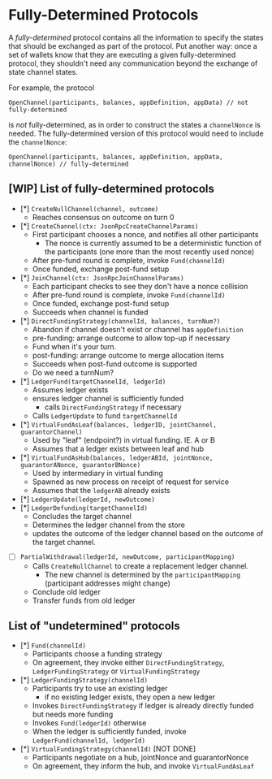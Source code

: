 # Fully-Determined Protocols

A _fully-determined_ protocol contains all the information to specify the states that should be exchanged as part of the protocol.
Put another way: once a set of wallets know that they are executing a given fully-determined protocol, they shouldn't need any communication beyond the exchange of state channel states.

For example, the protocol

```
OpenChannel(participants, balances, appDefinition, appData) // not fully-determined
```

is _not_ fully-determined, as in order to construct the states a `channelNonce` is needed. The fully-determined version of this protocol would need to include the `channelNonce`:

```
OpenChannel(participants, balances, appDefinition, appData, channelNonce) // fully-determined
```

## [WIP] List of fully-determined protocols

- [*] `CreateNullChannel(channel, outcome)`
  - Reaches consensus on outcome on turn 0
- [*] `CreateChannel(ctx: JsonRpcCreateChannelParams)`
  - First participant chooses a nonce, and notifies all other participants
    - The nonce is currently assumed to be a deterministic function of the participants (one
      more than the most recently used nonce)
  - After pre-fund round is complete, invoke `Fund(channelId)`
  - Once funded, exchange post-fund setup
- [*] `JoinChannel(ctx: JsonRpcJoinChannelParams)`
  - Each participant checks to see they don't have a nonce collision
  - After pre-fund round is complete, invoke `Fund(channelId)`
  - Once funded, exchange post-fund setup
  - Succeeds when channel is funded
- [*] `DirectFundingStrategy(channelId, balances, turnNum?)`
  - Abandon if channel doesn't exist or channel has `appDefinition`
  - pre-funding: arrange outcome to allow top-up if necessary
  - Fund when it's your turn.
  - post-funding: arrange outcome to merge allocation items
  - Succeeds when post-fund outcome is supported
  - Do we need a turnNum?
- [*] `LedgerFund(targetChannelId, ledgerId)`
  - Assumes ledger exists
  - ensures ledger channel is sufficiently funded
    - calls `DirectFundingStrategy` if necessary
  - Calls `LedgerUpdate` to fund `targetChannelId`
- [*] `VirtualFundAsLeaf(balances, ledgerID, jointChannel, guarantorChannel)`
  - Used by "leaf" (endpoint?) in virtual funding. IE. A or B
  - Assumes that a ledger exists between leaf and hub
- [*] `VirtualFundAsHub(balances, ledgerABId, jointNonce, guarantorANonce, guarantorBNonce)`
  - Used by intermediary in virtual funding
  - Spawned as new process on receipt of request for service
  - Assumes that the `ledgerAB` already exists
- [*] `LedgerUpdate(ledgerId, newOutcome)`
- [*] `LedgerDefunding(targetChannelId)`
  - Concludes the target channel
  - Determines the ledger channel from the store
  - updates the outcome of the ledger channel based on the outcome of the target channel.
- [ ] `PartialWithdrawal(ledgerId, newOutcome, participantMapping)`
  - Calls `CreateNullChannel` to create a replacement ledger channel.
    - The new channel is determined by the `participantMapping` (participant addresses might change)
  - Conclude old ledger
  - Transfer funds from old ledger

## List of "undetermined" protocols

- [*] `Fund(channelId)`
  - Participants choose a funding strategy
  - On agreement, they invoke either `DirectFundingStrategy`, `LedgerFundingStrategy` or `VirtualFundingStrategy`
- [*] `LedgerFundingStrategy(channelId)`
  - Participants try to use an existing ledger
    - if no existing ledger exists, they open a new ledger
  - Invokes `DirectFundingStrategy` if ledger is already directly funded but needs more funding
  - Invokes `Fund(ledgerId)` otherwise
  - When the ledger is sufficiently funded, invoke `LedgerFund(channelId, ledgerId)`
- [*] `VirtualFundingStrategy(channelId)` [NOT DONE]
  - Participants negotiate on a hub, jointNonce and guarantorNonce
  - On agreement, they inform the hub, and invoke `VirtualFundAsLeaf`
